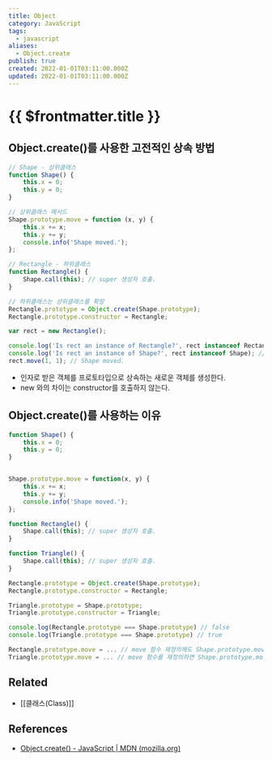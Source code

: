 ```yaml
---
title: Object
category: JavaScript
tags:
  - javascript
aliases:
  - Object.create
publish: true
created: 2022-01-01T03:11:00.000Z
updated: 2022-01-01T03:11:00.000Z
---
```


# {{ $frontmatter.title }}

## Object.create()를 사용한 고전적인 상속 방법

```js
// Shape - 상위클래스
function Shape() {
	this.x = 0;
	this.y = 0;
}

// 상위클래스 메서드
Shape.prototype.move = function (x, y) {
	this.x += x;
	this.y += y;
	console.info('Shape moved.');
};

// Rectangle - 하위클래스
function Rectangle() {
	Shape.call(this); // super 생성자 호출.
}

// 하위클래스는 상위클래스를 확장
Rectangle.prototype = Object.create(Shape.prototype);
Rectangle.prototype.constructor = Rectangle;

var rect = new Rectangle();

console.log('Is rect an instance of Rectangle?', rect instanceof Rectangle); // true
console.log('Is rect an instance of Shape?', rect instanceof Shape); // true
rect.move(1, 1); // Shape moved.
```

- 인자로 받은 객체를 프로토타입으로 상속하는 새로운 객체를 생성한다.
- new 와의 차이는 constructor를 호출하지 않는다.

## Object.create()를 사용하는 이유

```js
function Shape() {
	this.x = 0;
	this.y = 0;
}


Shape.prototype.move = function(x, y) {
	this.x += x;
	this.y += y;
	console.info('Shape moved.');
};

function Rectangle() {
	Shape.call(this); // super 생성자 호출.
}

function Triangle() {
	Shape.call(this); // super 생성자 호출.
}

Rectangle.prototype = Object.create(Shape.prototype);
Rectangle.prototype.constructor = Rectangle;

Triangle.prototype = Shape.prototype;
Triangle.prototype.constructor = Triangle;

console.log(Rectangle.prototype === Shape.prototype) // false
console.log(Triangle.prototype === Shape.prototype) // true

Rectangle.prototype.move = ... // move 함수 재정의해도 Shape.prototype.move는 변하지 않음.
Triangle.prototype.move = ... // move 함수를 재정의하면 Shape.prototype.move가 변함.
```

## Related

- [[클래스(Class)]]

## References

- [Object.create() - JavaScript | MDN (mozilla.org)](https://developer.mozilla.org/ko/docs/Web/JavaScript/Reference/Global_Objects/Object/create)
